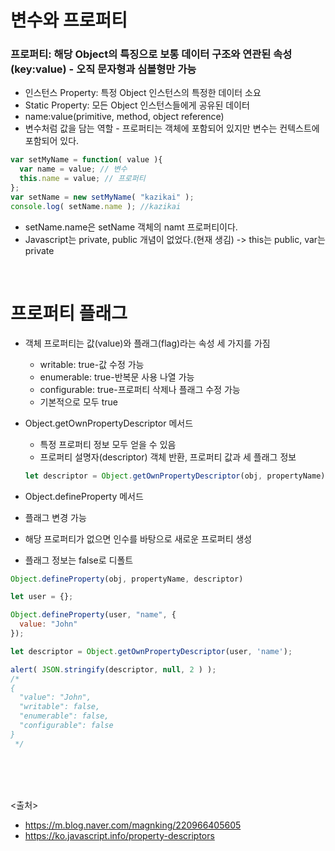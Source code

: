 # 변수와 프로퍼티
### 프로퍼티: 해당 Object의 특징으로 보통 데이터 구조와 연관된 속성 (key:value) - 오직 문자형과 심볼형만 가능
  - 인스턴스 Property: 특정 Object 인스턴스의 특정한 데이터 소요
  - Static Property: 모든 Object 인스턴스들에게 공유된 데이터
  - name:value(primitive, method, object reference)
  - 변수처럼 값을 담는 역할 - 프로퍼티는 객체에 포함되어 있지만 변수는 컨텍스트에 포함되어 있다.
  
```javascript
var setMyName = function( value ){
  var name = value; // 변수
  this.name = value; // 프로퍼티
};
var setName = new setMyName( "kazikai" );
console.log( setName.name ); //kazikai
```

- setName.name은 setName 객체의 namt 프로퍼티이다.
- Javascript는 private, public 개념이 없었다.(현재 생김) -> this는 public, var는 private

<br>


# 프로퍼티 플래그
- 객체 프로퍼티는 값(value)와 플래그(flag)라는 속성 세 가지를 가짐
  - writable: true-값 수정 가능
  - enumerable: true-반복문 사용 나열 가능
  - configurable: true-프로퍼티 삭제나 플래그 수정 가능
  - 기본적으로 모두 true
  
- Object.getOwnPropertyDescriptor 메서드
  - 특정 프로퍼티 정보 모두 얻을 수 있음
  - 프로퍼티 설명자(descriptor) 객체 반환, 프로퍼티 값과 세 플래그 정보

  ```javascript
  let descriptor = Object.getOwnPropertyDescriptor(obj, propertyName);
  ```

-  Object.defineProperty 메서드
  - 플래그 변경 가능
  - 해당 프로퍼티가 없으면 인수를 바탕으로 새로운 프로퍼티 생성
  - 플래그 정보는 false로 디폴트

  ```javascript
  Object.defineProperty(obj, propertyName, descriptor)
  ```

```javascript
let user = {};

Object.defineProperty(user, "name", {
  value: "John"
});

let descriptor = Object.getOwnPropertyDescriptor(user, 'name');

alert( JSON.stringify(descriptor, null, 2 ) );
/*
{
  "value": "John",
  "writable": false,
  "enumerable": false,
  "configurable": false
}
 */
```


<br><br><br>

<출처>
- https://m.blog.naver.com/magnking/220966405605
- https://ko.javascript.info/property-descriptors
